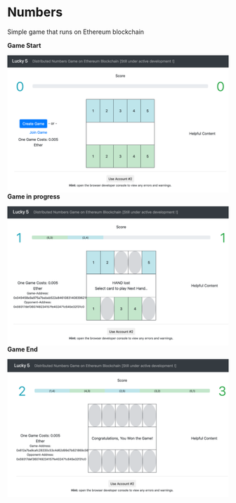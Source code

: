 # Numbers
Simple game that runs on Ethereum blockchain



**Game Start**

<img src="images/Lucky5-start.png" align="left">


**Game in progress**

<img src="images/Lucky5-in-progress.png" align="left">



**Game End**

<img src="images/Lucky5-end.png" align="left">


